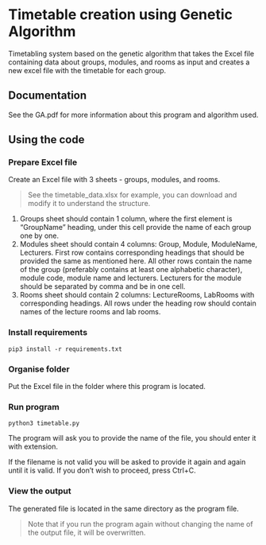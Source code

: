 # Timetable creation using Genetic Algorithm
Timetabling system based on the genetic algorithm that takes the Excel file containing data about groups, modules, and rooms as input and creates a new excel file with the timetable for each group. 

## Documentation
See the GA.pdf for more information about this program and algorithm used.
## Using the code

### Prepare Excel file
Create an Excel file with 3 sheets - groups, modules, and rooms.
>See the timetable_data.xlsx for example, you can download and modify it to understand the structure.
1. Groups sheet should contain 1 column, where the first element is “GroupName” heading, under this cell provide the name of each group one by one. 
2. Modules sheet should contain 4 columns: Group, Module, ModuleName, Lecturers. First row contains corresponding headings that should be provided the same as mentioned here. All other rows contain the name of the group (preferably contains at least one alphabetic character), module code, module name and lecturers. Lecturers for the module should be separated by comma and be in one cell.
3. Rooms sheet should contain 2 columns: LectureRooms, LabRooms with corresponding headings. All rows under the heading row should contain names of the lecture rooms and lab rooms.

### Install requirements
```shell
pip3 install -r requirements.txt
```
### Organise folder
Put the Excel file in the folder where this program is located.
### Run program
```shell
python3 timetable.py
```
The program will ask you to provide the name of the file, you should enter it with extension.

If the filename is not valid you will be asked to provide it again and again until it is valid. 
If you don’t wish to proceed, press Ctrl+C.
### View the output
The generated file is located in the same directory as the program file. 
>Note that if you run the program again without changing the name of the output file, it will be overwritten.

